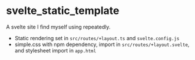 # svelte_static_template
A svelte site I find myself using repeatedly.
* Static rendering set in `src/routes/+layout.ts` and `svelte.config.js`
* simple.css with npm dependency, import in `src/routes/+layout.svelte`, and stylesheet import in `app.html`